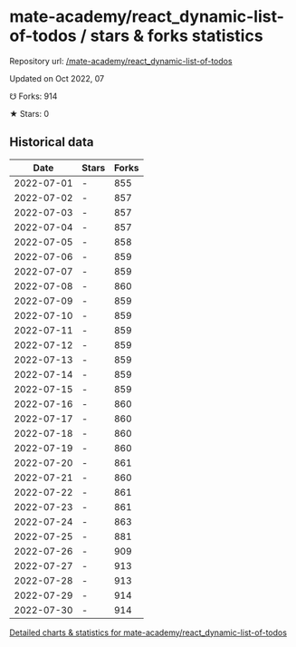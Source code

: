 # mate-academy/react_dynamic-list-of-todos / stars & forks statistics

Repository url: [/mate-academy/react_dynamic-list-of-todos](https://github.com/mate-academy/react_dynamic-list-of-todos)

Updated on Oct 2022, 07

☋ Forks: 914

★ Stars: 0

## Historical data
| Date | Stars | Forks |
|------|-------|-------|
| 2022-07-01 | - | 855 | 
| 2022-07-02 | - | 857 | 
| 2022-07-03 | - | 857 | 
| 2022-07-04 | - | 857 | 
| 2022-07-05 | - | 858 | 
| 2022-07-06 | - | 859 | 
| 2022-07-07 | - | 859 | 
| 2022-07-08 | - | 860 | 
| 2022-07-09 | - | 859 | 
| 2022-07-10 | - | 859 | 
| 2022-07-11 | - | 859 | 
| 2022-07-12 | - | 859 | 
| 2022-07-13 | - | 859 | 
| 2022-07-14 | - | 859 | 
| 2022-07-15 | - | 859 | 
| 2022-07-16 | - | 860 | 
| 2022-07-17 | - | 860 | 
| 2022-07-18 | - | 860 | 
| 2022-07-19 | - | 860 | 
| 2022-07-20 | - | 861 | 
| 2022-07-21 | - | 860 | 
| 2022-07-22 | - | 861 | 
| 2022-07-23 | - | 861 | 
| 2022-07-24 | - | 863 | 
| 2022-07-25 | - | 881 | 
| 2022-07-26 | - | 909 | 
| 2022-07-27 | - | 913 | 
| 2022-07-28 | - | 913 | 
| 2022-07-29 | - | 914 | 
| 2022-07-30 | - | 914 | 


[Detailed charts & statistics for mate-academy/react_dynamic-list-of-todos](https://reviewgithub.com/rep/mate-academy/react_dynamic-list-of-todos)
